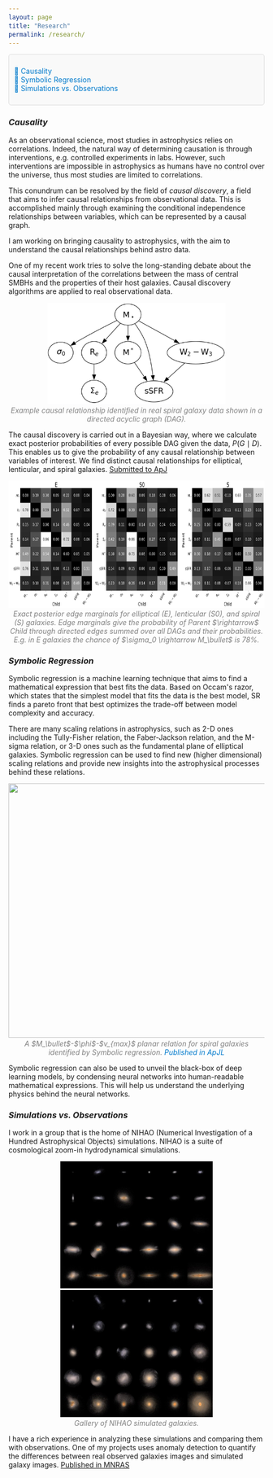 ```yaml
---
layout: page
title: "Research"
permalink: /research/
---
```


<div style="background-color: #f9f9f9; padding: 10px; border-radius: 5px; border: 1px solid #ddd;">
    <ul style="list-style-type: none; padding-left: 0;">
        <li><a href="#causality" style="text-decoration: none; color: #007acc;">🔗 Causality</a></li>
        <li><a href="#symbolic-regression" style="text-decoration: none; color: #007acc;">🔗 Symbolic Regression</a></li>
        <li><a href="#simulations-vs-observations" style="text-decoration: none; color: #007acc;">🔗 Simulations vs. Observations</a></li>
    </ul>
</div>

### *Causality*
As an observational science, most studies in astrophysics relies on correlations. Indeed, the natural way of determining causation is through interventions, e.g. controlled experiments in labs. However, such interventions are impossible in astrophysics as humans have no control over the universe, thus most studies are limited to correlations. 

This conundrum can be resolved by the field of *causal discovery*, a field that aims to infer causal relationships from observational data. This is accomplished mainly through examining the conditional independence relationships between variables, which can be represented by a causal graph.

I am working on bringing causality to astrophysics, with the aim to understand the causal relationships behind astro data. 

One of my recent work tries to solve the long-standing debate about the causal interpretation of the correlations between the mass of central SMBHs and the properties of their host galaxies. Causal discovery algorithms are applied to real observational data.

<p align="center">
    <img src="/assets/images/welcome0.png" width="350" height="200" />
    <br>
    <em style="color: grey;">Example causal relationship identified in real spiral galaxy data shown in a directed acyclic graph (DAG).</em>
</p>

The causal discovery is carried out in a Bayesian way, where we calculate exact posterior probabilities of every possible DAG given the data, $P(G \mid D)$. This enables us to give the probability of any causal relationship between variables of interest. We find distinct causal relationships for elliptical, lenticular, and spiral galaxies. [Submitted to ApJ](https://arxiv.org/abs/2410.00965)

<p align="center">
    <img src="/assets/images/exact_edge_mar.png" width="750" height="250" />
    <br>
    <em style="color: grey;">Exact posterior edge marginals for elliptical (E), lenticular (S0), and spiral (S) galaxies.
  Edge marginals give the probability of Parent $\rightarrow$ Child through directed edges summed over all DAGs and their probabilities. E.g. in E galaxies the chance of $\sigma_0 \rightarrow M_\bullet$ is 78%. </em>
</p>


### *Symbolic Regression*
Symbolic regression is a machine learning technique that aims to find a mathematical expression that best fits the data. Based on Occam's razor, which states that the simplest model that fits the data is the best model, SR finds a pareto front that best optimizes the trade-off between model complexity and accuracy.

There are many scaling relations in astrophysics, such as 2-D ones including the Tully-Fisher relation, the Faber-Jackson relation, and the M-sigma relation, or 3-D ones such as the fundamental plane of elliptical galaxies. Symbolic regression can be used to find new (higher dimensional) scaling relations and provide new insights into the astrophysical processes behind these relations. 

<p align="center">
    <img src="/assets/images/FP41_anim.gif" width="800" height="500" />
    <em style="color: grey;">A $M_\bullet$-$\phi$-$v_{max}$ planar relation for spiral galaxies identified by Symbolic regression. <a href="https://iopscience.iop.org/article/10.3847/2041-8213/acfa98" style="text-decoration: none; color: #007acc;">Published in ApJL</a></em>
</p>

Symbolic regression can also be used to unveil the black-box of deep learning models, by condensing neural networks into human-readable mathematical expressions. This will help us understand the underlying physics behind the neural networks.

### *Simulations vs. Observations*
I work in a group that is the home of NIHAO (Numerical Investigation of a Hundred Astrophysical Objects) simulations. NIHAO is a suite of cosmological zoom-in hydrodynamical simulations. 

<p align="center">
    <img src="/assets/images/nihao1.jpeg" width="300" height="250" />
    <img src="/assets/images/nihao2.jpeg" width="300" height="250" />
    <br>
    <em style="color: grey;">Gallery of NIHAO simulated galaxies.</em>
</p>

I have a rich experience in analyzing these simulations and comparing them with observations. One of my projects uses anomaly detection to quantify the differences between real observed galaxies images and simulated galaxy images. [Published in MNRAS](https://academic.oup.com/mnras/article/529/4/3536/7612260)